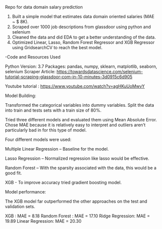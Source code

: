 Repo for data domain salary prediction 

1. Built a simple model that estimates data domain oriented salaries (MAE ~ $ 8K).
2. Scraped over 1000 job descriptions from glassdoor using python and selenium
3. Cleaned the data and did EDA to get a better understanding of the data.
4. Optimized Linear, Lasso, Random Forest Regressor and XGB Regressor using GridsearchCV to reach the best model.


-Code and Resources Used

Python Version: 3.7
Packages: pandas, numpy, sklearn, matplotlib, seaborn, selenium
Scraper Article: https://towardsdatascience.com/selenium-tutorial-scraping-glassdoor-com-in-10-minutes-3d0915c6d905

Youtube tutorial : https://www.youtube.com/watch?v=agHKuUoMwvY 

Model Building:

Transformed the categorical variables into dummy variables. Split the data into train and tests sets with a train size of 80%.

Tried three different models and evaluated them using Mean Absolute Error. Chose MAE because it is relatively easy to interpret and outliers aren’t particularly bad in for this type of model.

Four different models were used:

Multiple Linear Regression – Baseline for the model.

Lasso Regression – Normalized regression like lasso would be effective.

Random Forest – With the sparsity associated with the data, this would be a good fit.

XGB - To improve accuracy tried gradient boosting model.

Model performance:

The XGB model far outperformed the other approaches on the test and validation sets.

XGB : MAE = 8.18
Random Forest : MAE = 17.10
Ridge Regression: MAE = 19.89
Linear Regression: MAE = 20.30
